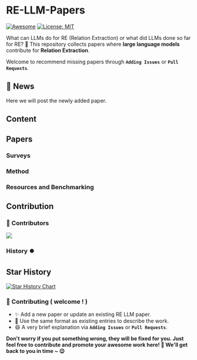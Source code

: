 # RE-LLM-Papers

[![Awesome](https://awesome.re/badge.svg)](https://github.com/manzoorali29/RE-LLM-Papers/) 
[![License: MIT](https://img.shields.io/badge/License-MIT-green.svg)](https://github.com/manzoorali29/RE-LLM-Papers/blob/main/LICENSE)
 

What can LLMs do for RE (Relation Extraction) or what did LLMs done so far for RE?
🙌 This repository collects papers where **large language models** contribute for **Relation Extraction**.

Welcome to recommend missing papers through **`Adding Issues`** or **`Pull Requests`**. 

<!-- Details of the summary and classification of papers are shown in [wiki](https://github.com/manzoorali29/RE-LLM-Papers/wiki). -->

## 🔔 News
Here we will post the newly added paper.

<!--
*Todo:*
1. - [ ] `Classification of papers`
2. - [ ] `Link to Code if available`
3. - [ ] `Tables that shows state-of-the-art for RE type and also for RE dataset`
4. - [ ] `Will post open questions asked by authors for future directions`
5. - [ ] `Will update Contents`
-->
   
## Content

##  Papers

### Surveys


### Method

### Resources and Benchmarking



## Contribution
### 👥 Contributors

<a href="https://github.com/manzoorali29/RE-LLM-Papers/graphs/contributors">
  <img src="https://contrib.rocks/image?repo=manzoorali29/RE-LLM-Papers" />
</a>

### History ⏺️
## Star History

[![Star History Chart](https://api.star-history.com/svg?repos=manzoorali29/RE-LLM-Papers&type=Date)](https://star-history.com/#manzoorali29/RE-LLM-Papers&Date)

### 🎉 Contributing ( welcome ! )

- ✨ Add a new paper or update an existing RE LLM paper.
- 🧐 Use the same format as existing entries to describe the work.
- 😄 A very brief explanation via **`Adding Issues`** or **`Pull Requests`**.

**Don't worry if you put something wrong, they will be fixed for you. Just feel free to contribute and promote your awesome work here! 🤩 We'll get back to you in time ~ 😉**

